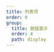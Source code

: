 ```yaml
---
title: 列表项
order: 0
group:
  title: 数据展示
  order: 4
  path: display
---
```


<code src="../demo/Cell.jsx"></code>
<API src="../src/Cell.tsx"></API>
